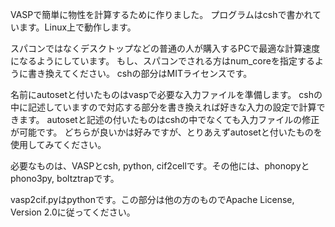 VASPで簡単に物性を計算するために作りました。
プログラムはcshで書かれています。Linux上で動作します。

スパコンではなくデスクトップなどの普通の人が購入するPCで最適な計算速度になるようにしています。
もし、スパコンでされる方はnum_coreを指定するように書き換えてください。
cshの部分はMITライセンスです。

名前にautosetと付いたものはvaspで必要な入力ファイルを準備します。
cshの中に記述していますので対応する部分を書き換えれば好きな入力の設定で計算できます。
autosetと記述の付いたものはcshの中でなくても入力ファイルの修正が可能です。
どちらが良いかは好みですが、とりあえずautosetと付いたものを使用してみてください。

必要なものは、VASPとcsh, python, cif2cellです。その他には、phonopyとphono3py, boltztrapです。

vasp2cif.pyはpythonです。この部分は他の方のものでApache License, Version 2.0に従ってください。
